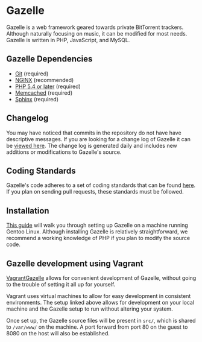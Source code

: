# Gazelle

Gazelle is a web framework geared towards private BitTorrent trackers. Although naturally focusing on music, it can be modified for most needs. Gazelle is written in PHP, JavaScript, and MySQL.

## Gazelle Dependencies

* [Git](http://git-scm.com/) (required)
* [NGINX](http://wiki.nginx.org/Main) (recommended)
* [PHP 5.4 or later](http://us.php.net/) (required)
* [Memcached](http://memcached.org/) (required)
* [Sphinx](http://sphinxsearch.com/) (required)

## Changelog
You may have noticed that commits in the repository do not have have descriptive messages. If you are looking for a change log of Gazelle it can be [viewed here](https://raw.github.com/WhatCD/Gazelle/master/docs/CHANGES.txt). The change log is generated daily and includes new additions or modifications to Gazelle's source.

## Coding Standards
Gazelle's code adheres to a set of coding standards that can be found [here](https://github.com/WhatCD/Gazelle/wiki/Coding-Standards). If you plan on sending pull requests, these standards must be followed.

## Installation
[This guide](https://github.com/WhatCD/Gazelle/wiki/Gazelle-installation) will walk you through setting up Gazelle on a machine running Gentoo Linux. Although installing Gazelle is relatively straightforward, we recommend a working knowledge of PHP if you plan to modify the source code.

## Gazelle development using Vagrant
[VagrantGazelle](https://github.com/dr4g0nnn/VagrantGazelle) allows for convenient development of Gazelle, without going to the trouble of setting it all up for yourself.

Vagrant uses virtual machines to allow for easy development in consistent environments. The setup linked above allows for development on your local machine and the Gazelle setup to run without altering your system.

Once set up, the Gazelle source files will be present in `src/`, which is shared to `/var/www/` on the machine. A port forward from port 80 on the guest to 8080 on the host will also be established.
